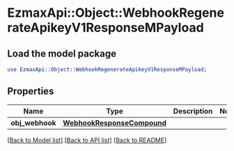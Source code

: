 # EzmaxApi::Object::WebhookRegenerateApikeyV1ResponseMPayload

## Load the model package
```perl
use EzmaxApi::Object::WebhookRegenerateApikeyV1ResponseMPayload;
```

## Properties
Name | Type | Description | Notes
------------ | ------------- | ------------- | -------------
**obj_webhook** | [**WebhookResponseCompound**](WebhookResponseCompound.md) |  | 

[[Back to Model list]](../README.md#documentation-for-models) [[Back to API list]](../README.md#documentation-for-api-endpoints) [[Back to README]](../README.md)


